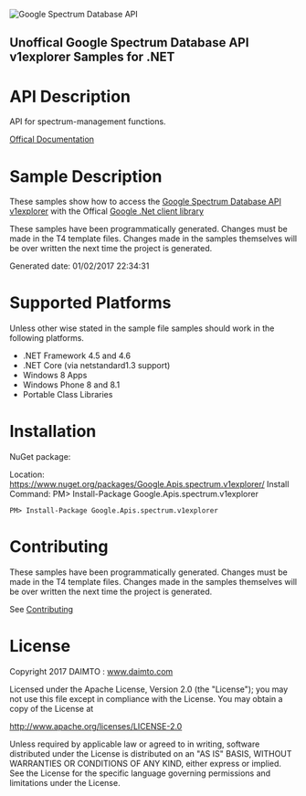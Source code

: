 ﻿![Google Spectrum Database API](https://www.gstatic.com/images/branding/product/1x/googleg_32dp.png)

## Unoffical Google Spectrum Database API v1explorer Samples for .NET  ##

API Description
=============

API for spectrum-management functions.

[Offical Documentation](http://developers.google.com/spectrum)

Sample Description
=============

These samples show how to access the [Google Spectrum Database API v1explorer](http://developers.google.com/spectrum) with the Offical [Google .Net client library](https://github.com/google/google-api-dotnet-client)

These samples have been programmatically generated. Changes must be made in the T4 template files. Changes made in the samples themselves will be over written the next time the project is generated.

Generated date: 01/02/2017 22:34:31 

Supported Platforms
=================================

Unless other wise stated in the sample file samples should work in the following platforms.

* .NET Framework 4.5 and 4.6
* .NET Core (via netstandard1.3 support)
* Windows 8 Apps
* Windows Phone 8 and 8.1
* Portable Class Libraries

Installation
=================================

NuGet package:

Location: https://www.nuget.org/packages/Google.Apis.spectrum.v1explorer/ 
Install Command: PM>  Install-Package Google.Apis.spectrum.v1explorer

```
PM> Install-Package Google.Apis.spectrum.v1explorer
```

Contributing
=================================

These samples have been programmatically generated. Changes must be made in the T4 template files. Changes made in the samples themselves will be over written the next time the project is generated.

See [Contributing](CONTRIBUTING.md)

License
=================================

Copyright 2017 DAIMTO :  www.daimto.com

Licensed under the Apache License, Version 2.0 (the "License"); you may not use this file except in compliance with
the License. You may obtain a copy of the License at

http://www.apache.org/licenses/LICENSE-2.0

Unless required by applicable law or agreed to in writing, software distributed under the License is distributed on
an "AS IS" BASIS, WITHOUT WARRANTIES OR CONDITIONS OF ANY KIND, either express or implied. See the License for the
specific language governing permissions and limitations under the License.